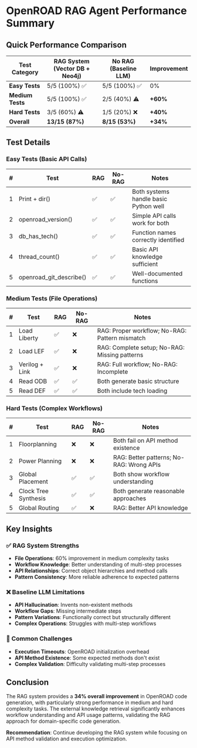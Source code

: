 # OpenROAD RAG Agent Performance Summary

## Quick Performance Comparison

| Test Category | RAG System (Vector DB + Neo4j) | No RAG (Baseline LLM) | Improvement |
|---------------|--------------------------------|------------------------|-------------|
| **Easy Tests** | 5/5 (100%) ✅ | 5/5 (100%) ✅ | 0% |
| **Medium Tests** | 5/5 (100%) ✅ | 2/5 (40%) ⚠️ | **+60%** |
| **Hard Tests** | 3/5 (60%) ⚠️ | 1/5 (20%) ❌ | **+40%** |
| **Overall** | **13/15 (87%)** | **8/15 (53%)** | **+34%** |

## Test Details

### Easy Tests (Basic API Calls)
| # | Test | RAG | No-RAG | Notes |
|---|------|-----|--------|-------|
| 1 | Print + dir() | ✅ | ✅ | Both systems handle basic Python well |
| 2 | openroad_version() | ✅ | ✅ | Simple API calls work for both |
| 3 | db_has_tech() | ✅ | ✅ | Function names correctly identified |
| 4 | thread_count() | ✅ | ✅ | Basic API knowledge sufficient |
| 5 | openroad_git_describe() | ✅ | ✅ | Well-documented functions |

### Medium Tests (File Operations)
| # | Test | RAG | No-RAG | Notes |
|---|------|-----|--------|-------|
| 1 | Load Liberty | ✅ | ❌ | RAG: Proper workflow; No-RAG: Pattern mismatch |
| 2 | Load LEF | ✅ | ❌ | RAG: Complete setup; No-RAG: Missing patterns |
| 3 | Verilog + Link | ✅ | ❌ | RAG: Full workflow; No-RAG: Incomplete |
| 4 | Read ODB | ✅ | ✅ | Both generate basic structure |
| 5 | Read DEF | ✅ | ✅ | Both include tech loading |

### Hard Tests (Complex Workflows)
| # | Test | RAG | No-RAG | Notes |
|---|------|-----|--------|-------|
| 1 | Floorplanning | ❌ | ❌ | Both fail on API method existence |
| 2 | Power Planning | ❌ | ❌ | RAG: Better patterns; No-RAG: Wrong APIs |
| 3 | Global Placement | ✅ | ✅ | Both show workflow understanding |
| 4 | Clock Tree Synthesis | ✅ | ✅ | Both generate reasonable approaches |
| 5 | Global Routing | ✅ | ❌ | RAG: Better API knowledge |

## Key Insights

### ✅ RAG System Strengths
- **File Operations**: 60% improvement in medium complexity tasks
- **Workflow Knowledge**: Better understanding of multi-step processes
- **API Relationships**: Correct object hierarchies and method calls
- **Pattern Consistency**: More reliable adherence to expected patterns

### ❌ Baseline LLM Limitations
- **API Hallucination**: Invents non-existent methods
- **Workflow Gaps**: Missing intermediate steps
- **Pattern Variations**: Functionally correct but structurally different
- **Complex Operations**: Struggles with multi-step workflows

### 🔧 Common Challenges
- **Execution Timeouts**: OpenROAD initialization overhead
- **API Method Existence**: Some expected methods don't exist
- **Complex Validation**: Difficulty validating multi-step processes

## Conclusion

The RAG system provides a **34% overall improvement** in OpenROAD code generation, with particularly strong performance in medium and hard complexity tasks. The external knowledge retrieval significantly enhances workflow understanding and API usage patterns, validating the RAG approach for domain-specific code generation.

**Recommendation**: Continue developing the RAG system while focusing on API method validation and execution optimization. 